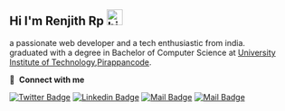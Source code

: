 ## Hi I'm Renjith Rp <img src="https://user-images.githubusercontent.com/1303154/88677602-1635ba80-d120-11ea-84d8-d263ba5fc3c0.gif" width="28px" alt="hi">

a passionate web developer and a tech enthusiastic from india. <br>
graduated with a degree in Bachelor of Computer Science at [University Institute of Technology,Pirappancode]("#").<br>


🔗 &nbsp;**Connect with me**

[![Twitter Badge](https://img.shields.io/badge/-@renjithrp-1ca0f1?style=flat&labelColor=1ca0f1&logo=twitter&logoColor=white&link=https://twitter.com/renjithrp)](https://twitter.com/renjithrp) [![Linkedin Badge](https://img.shields.io/badge/-RenjithRP-0e76a8?style=flat&labelColor=0e76a8&logo=linkedin&logoColor=white)](https://www.linkedin.com/in/renjithrp) [![Mail Badge](https://img.shields.io/badge/-@jny_depp_-e84393?style=flat&labelColor=e84393&logo=instagram&logoColor=white)](https://instagram.com/jny-depp_) [![Mail Badge](https://img.shields.io/badge/-RenjithRP-c0392b?style=flat&labelColor=c0392b&logo=gmail&logoColor=white)](mailto:renjithrp19@gmail.com)
<br>
